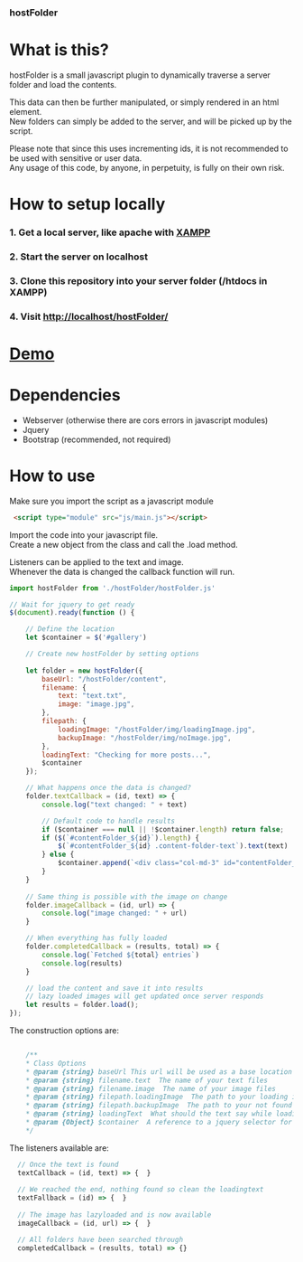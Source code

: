 ### hostFolder

# What is this?
hostFolder is a small javascript plugin to dynamically traverse a server folder and load the contents.  

This data can then be further manipulated, or simply rendered in an html element.  
New folders can simply be added to the server, and will be picked up by the script.    

Please note that since this uses incrementing ids, it is not recommended to be used with sensitive or user data.  
Any usage of this code, by anyone, in perpetuity, is fully on their own risk.   


# How to setup locally

### 1. Get a local server, like apache with [XAMPP](https://www.apachefriends.org/index.html)
### 2. Start the server on localhost
### 3. Clone this repository into your server folder (/htdocs in XAMPP)
### 4. Visit [http://localhost/hostFolder/](http://localhost/hostFolder/)  
  
  
# [Demo](http://mikaelhellsen.com/hostFolder/)  

  
# Dependencies
- Webserver (otherwise there are cors errors in javascript modules)
- Jquery
- Bootstrap (recommended, not required)


# How to use

Make sure you import the script as a javascript module

```html
 <script type="module" src="js/main.js"></script>
```

Import the code into your javascript file.  
Create a new object from the class and call the .load method.  

Listeners can be applied to the text and image.  
Whenever the data is changed the callback function will run.  

```javascript
import hostFolder from './hostFolder/hostFolder.js'

// Wait for jquery to get ready
$(document).ready(function () {

    // Define the location
    let $container = $('#gallery')

    // Create new hostFolder by setting options
   
    let folder = new hostFolder({
        baseUrl: "/hostFolder/content",
        filename: {
            text: "text.txt",
            image: "image.jpg",
        },
        filepath: {
            loadingImage: "/hostFolder/img/loadingImage.jpg",
            backupImage: "/hostFolder/img/noImage.jpg",
        },
        loadingText: "Checking for more posts...",
        $container
    });

    // What happens once the data is changed?
    folder.textCallback = (id, text) => {
        console.log("text changed: " + text)

        // Default code to handle results
        if ($container === null || !$container.length) return false;
        if ($(`#contentFolder_${id}`).length) {
            $(`#contentFolder_${id} .content-folder-text`).text(text)
        } else {
            $container.append(`<div class="col-md-3" id="contentFolder_${id}"><p class="content-folder-text">${text}</p><img class="content-folder-image d-none img-fluid"></div>`)
        }
    }
    
    // Same thing is possible with the image on change
    folder.imageCallback = (id, url) => {
        console.log("image changed: " + url)
    }

    // When everything has fully loaded
    folder.completedCallback = (results, total) => {
        console.log(`Fetched ${total} entries`)
        console.log(results)
    }

    // load the content and save it into results
    // lazy loaded images will get updated once server responds
    let results = folder.load();
});
```

The construction options are: 

```javascript

    /**
    * Class Options
    * @param {string} baseUrl This url will be used as a base location when creating paths
    * @param {string} filename.text  The name of your text files
    * @param {string} filename.image  The name of your image files
    * @param {string} filepath.loadingImage  The path to your loading image, relative to baseUrl
    * @param {string} filepath.backupImage  The path to your not found image, relative to baseUrl
    * @param {string} loadingText  What should the text say while loading new results?
    * @param {Object} $container  A reference to a jquery selector for the container you want the content in
    */

```

The listeners available are:

```javascript
  // Once the text is found
  textCallback = (id, text) => {  }
  
  // We reached the end, nothing found so clean the loadingtext
  textFallback = (id) => {  }
  
  // The image has lazyloaded and is now available
  imageCallback = (id, url) => {  }

  // All folders have been searched through
  completedCallback = (results, total) => {}

```